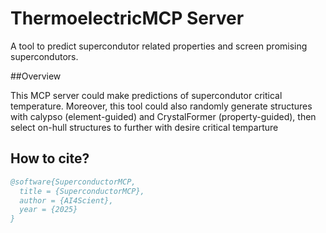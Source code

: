 # ThermoelectricMCP Server

A tool to predict supercondutor related properties and screen promising supercondutors.

##Overview

This MCP server could make predictions of supercondutor critical temperature. Moreover, this tool could also randomly generate structures with calypso (element-guided) and CrystalFormer (property-guided), then select on-hull structures to further with desire critical temparture

## How to cite?

```bibtex
@software{SuperconductorMCP,
  title = {SuperconductorMCP},
  author = {AI4Scient},
  year = {2025}
}
```
